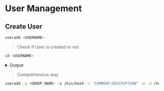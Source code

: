 # User Management

## Create User
```bash
useradd <USERNAME>
```

> Check if User is created or not
```bash
id <USERNAME>
```

<details>
<summary>Output</summary>

```
<-- OUTPUT -->

uid=1001(USERNAME) gid=1001(USERNAME) groups=1001(USERNAME)
```

</details>

> Comprehensive way
```bash
useradd -g <GROUP_NAME> -s /bin/bash -c "COMMENT/DESCRIPTION" -m -d /home/<USERNAME> <USERNAME>
```